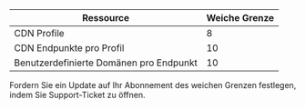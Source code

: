 
Ressource | Weiche Grenze
---------|-----------
CDN Profile | 8
CDN Endpunkte pro Profil | 10
Benutzerdefinierte Domänen pro Endpunkt | 10 

Fordern Sie ein Update auf Ihr Abonnement des weichen Grenzen festlegen, indem Sie Support-Ticket zu öffnen.
